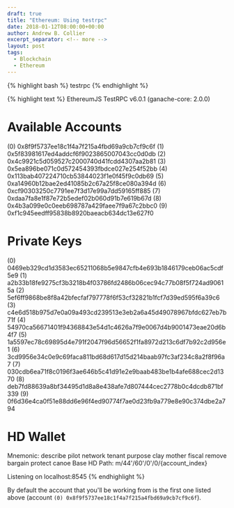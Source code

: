 ```yaml
---
draft: true
title: "Ethereum: Using testrpc"
date: 2018-01-12T08:00:00+00:00
author: Andrew B. Collier
excerpt_separator: <!-- more -->
layout: post
tags:
  - Blockchain
  - Ethereum
---
```


{% highlight bash %}
testrpc
{% endhighlight %}

{% highlight text %}
EthereumJS TestRPC v6.0.1 (ganache-core: 2.0.0)

Available Accounts
==================
(0) 0x8f9f5737ee18c1f4a7f215a4fbd69a9cb7cf9c6f
(1) 0x5f83981617ed4addcf6f9023865007043cc0d0db
(2) 0x4c9921c5d059527c2000740d41fcdd4307aa2b81
(3) 0x5ea896be071c0d572454393fbdce027e254f52bb
(4) 0x113bab407224710cb53844023f1e0f45f9c0db69
(5) 0xa14960b12bae2ed41085b2c67a25f8ce080a394d
(6) 0xcf90303250c7791ee7f3d17e99a7dd59165ff885
(7) 0xdaa7fa8e1f87e72b5edef02b060d91b7e619b67d
(8) 0x4b3a099e0c0eeb698787a429faee7f9a67c2bbc0
(9) 0xf1c945eedff95838b8920baeacb634dc13e627f0

Private Keys
==================
(0) 0469eb329cd1d3583ec65211068b5e9847cfb4e693b1846179ceb06ac5cdf5e9
(1) a2b33b18fe9275cf3b3218b4f03786fd2486b06cec94c77b08f5f724ad90615a
(2) 5ef6ff9868be8f8a42bfecfaf797778f6f53cf32821b1fcf7d39ed595f6a39c6
(3) c4e6d518b975d7e0a09a493cd239513e3eb2a6a45d49078967bfdc627eb7b71f
(4) 54970ca56671401f94368843e54d1c4626a7f9e0067d4b9001473eae20d6b4f7
(5) 1a5597ec78c69895d4e791f2047f96d56652f1fa8972d213c6df7b92c2d956e1
(6) 3cd9956e34c0e9c69faca811bd68d617d15d214baab97fc3af234c8a2f8f96a7
(7) 030cdb6ea71f8c0196f3ae646b5c41d91e2e9baab483be1b4afe688cec2d1370
(8) deb7fd88639a8bf34495d1d8a8e438afe7d807444cec2778b0c4dcdb871bf339
(9) 0f6d36e4ca0f51e88dd6e96f4ed90774f7ae0d23fb9a779e8e90c374dbe2a794

HD Wallet
==================
Mnemonic:      describe pilot network tenant purpose clay mother fiscal remove bargain protect canoe
Base HD Path:  m/44'/60'/0'/0/{account_index}

Listening on localhost:8545
{% endhighlight %}

By default the account that you'll be working from is the first one listed above (account `(0) 0x8f9f5737ee18c1f4a7f215a4fbd69a9cb7cf9c6f`).